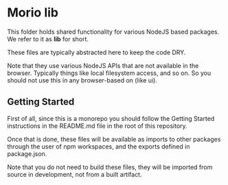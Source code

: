 # Morio lib

This folder holds shared functionality for various NodeJS based packages.  
We refer to it as **lib** for short.

These files are typically abstracted here to keep the code DRY.

Note that they use various NodeJS APIs that are not available in the browser.
Typically things like local filesystem access, and so on.
So you should not use this in any browser-based on (like ui).

## Getting Started

First of all, since this is a monorepo you should follow the Getting Started
instructions in the README.md file in the root of this repository.

Once that is done, these files will be available as imports to other packages
through the user of npm workspaces, and the exports defined in package.json.

Note that you do not need to build these files, they will be imported from
source in development, not from a built artifact.
